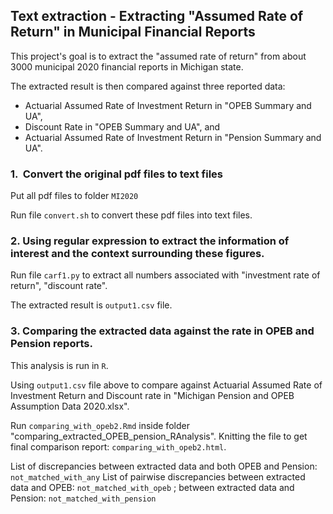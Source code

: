 ## Text extraction - Extracting "Assumed Rate of Return" in Municipal Financial Reports

This project's goal is to extract the "assumed rate of return" from about 3000 municipal 2020 financial reports in Michigan state.

The extracted result is then compared against three reported data:

* Actuarial Assumed Rate of Investment Return in "OPEB Summary and UA",
* Discount Rate in "OPEB Summary and UA", and
* Actuarial Assumed Rate of Investment Return in "Pension Summary and UA".

### 1.  Convert the original pdf files to text files

Put all pdf files to folder `MI2020`

Run file `convert.sh` to convert these pdf files into text files.

### 2. Using regular expression to extract the information of interest and the context surrounding these figures.

Run file `carf1.py` to extract all numbers associated with "investment rate of return", "discount rate".

The extracted result is `output1.csv` file.

### 3. Comparing the extracted data against the rate in OPEB and Pension reports.

This analysis is run in `R`.

Using `output1.csv` file above to compare against Actuarial Assumed Rate of Investment Return and Discount rate in "Michigan Pension and OPEB Assumption Data 2020.xlsx".

Run `comparing_with_opeb2.Rmd` inside folder "comparing_extracted_OPEB_pension_RAnalysis". Knitting the file to get final comparison report: `comparing_with_opeb2.html`.

List of discrepancies between extracted data and both OPEB and Pension: `not_matched_with_any`
List of pairwise discrepancies between extracted data and OPEB: `not_matched_with_opeb` ; between extracted data and Pension: `not_matched_with_pension`
